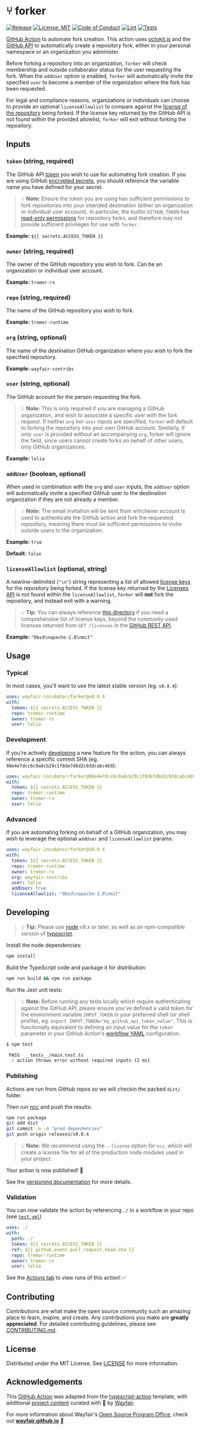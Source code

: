 # ⑂ forker

[![Release](https://img.shields.io/github/v/release/wayfair-incubator/forker?display_name=tag)](https://github.com/wayfair-incubator/forker/releases)
[![License: MIT](https://img.shields.io/badge/license-MIT-7F187F.svg)](LICENSE)
[![Code of Conduct](https://img.shields.io/badge/CoC-2.0-24B8EE.svg)](CODE_OF_CONDUCT.md)
[![Lint](https://github.com/wayfair-incubator/forker/actions/workflows/lint.yml/badge.svg?branch=main)](https://github.com/wayfair-incubator/forker/actions/workflows/lint.yml)
[![Tests](https://github.com/wayfair-incubator/forker/actions/workflows/test.yml/badge.svg?branch=main)](https://github.com/wayfair-incubator/forker/actions/workflows/test.yml)

[GitHub Action](https://github.com/features/actions) to automate fork creation. This action uses [octokit.js](https://github.com/octokit/octokit.js) and the [GitHub API](https://docs.github.com/en/rest) to automatically create a repository fork, either in your personal namespace or an organization you administer.

Before forking a repository into an organization, `forker` will check membership and outside collaborator status for the user requesting the fork. When the `addUser` option is enabled, `forker` will automatically invite the specified `user` to become a member of the organization where the fork has been requested.

For legal and compliance reasons, organizations or individuals can choose to provide an optional `licenseAllowlist` to compare against the [license of the repository](https://docs.github.com/en/rest/reference/licenses) being forked. If the license key returned by the GitHub API is not found within the provided allowlist, `forker` will exit without forking the repository.

## Inputs

### `token` (string, required)

The GitHub API [token](https://docs.github.com/en/github/authenticating-to-github/keeping-your-account-and-data-secure/creating-a-personal-access-token) you wish to use for automating fork creation. If you are using GitHub [encrypted secrets](https://docs.github.com/en/actions/reference/encrypted-secrets#using-encrypted-secrets-in-a-workflow), you should reference the variable name you have defined for your secret.

> 💡 **Note:** Ensure the token you are using has sufficient permissions to fork repositories into your intended destination (either an organization or individual user account). In particular, the builtin `GITHUB_TOKEN` has [read-only permissions](https://docs.github.com/en/actions/reference/authentication-in-a-workflow#permissions-for-the-github_token) for repository forks, and therefore may not provide sufficient privileges for use with `forker`.

**Example:** `${{ secrets.ACCESS_TOKEN }}`

### `owner` (string, required)

The owner of the GitHub repository you wish to fork. Can be an organization or individual user account.

**Example:** `tremor-rs`

### `repo` (string, required)

The name of the GitHub repository you wish to fork.

**Example:** `tremor-runtime`

### `org` (string, optional)

The name of the destination GitHub organization where you wish to fork the specified repository.

**Example:** `wayfair-contribs`

### `user` (string, optional)

The GitHub account for the person requesting the fork.

> 💡 **Note:** This is only required if you are managing a GitHub organization, and wish to associate a specific user with the fork request. If neither `org` nor `user` inputs are specified, `forker` will default to forking the repository into your own GitHub account. Similarly, if _only_ `user` is provided without an accompanying `org`, forker will ignore the field, since users cannot create forks on behalf of other users, only GitHub organizations.

**Example:** `lelia`

### `addUser` (boolean, optional)

When used in combination with the `org` and `user` inputs, the `addUser` option will automatically invite a specified GitHub user to the destination organization if they are not already a member.

> 💡 **Note:** The email invitation will be sent from whichever account is used to authenticate the GitHub action and fork the requested repository, meaning there must be sufficient permissions to invite outside users to the organization.

**Example:** `true`

**Default:** `false`

### `licenseAllowlist` (optional, string)

A newline-delimited (`"\n"`) string representing a list of allowed [license keys](https://docs.github.com/en/rest/reference/licenses) for the repository being forked. If the license key returned by the [Licenses API](https://docs.github.com/en/rest/reference/licenses) is not found within the `licenseAllowlist`, `forker` will **not** fork the repository, and instead exit with a warning.

> 💡 **Tip:** You can always reference [this directory](https://github.com/github/choosealicense.com/tree/gh-pages/_licenses) if you need a comprehensive list of license keys, beyond the commonly-used licenses returned from `GET /licenses` in the [GitHub REST API](https://docs.github.com/en/rest/reference/licenses#get-all-commonly-used-licenses).

**Example:** `"0bsd\napache-2.0\nmit"`

## Usage

### Typical

In most cases, you'll want to use the latest stable version (eg. `v0.0.4`):

```yaml
uses: wayfair-incubator/forker@v0.0.4
with:
  token: ${{ secrets.ACCESS_TOKEN }}
  repo: tremor-runtime
  owner: tremor-rs
  user: lelia
```

### Development

If you're actively [developing](#Developing) a new feature for the action, you can always reference a specific commit SHA (eg. `98e4e7dcc6c9a8cb29c1f8de7d6d2c03dcabc4b9`):

```yaml
uses: wayfair-incubator/forker@98e4e7dcc6c9a8cb29c1f8de7d6d2c03dcabc4b9
with:
  token: ${{ secrets.ACCESS_TOKEN }}
  repo: tremor-runtime
  owner: tremor-rs
  user: lelia
```

### Advanced

If you are automating forking on behalf of a GitHub organization, you may wish to leverage the optional `addUser` and `licenseAllowlist` params:

```yaml
uses: wayfair-incubator/forker@v0.0.4
with:
  token: ${{ secrets.ACCESS_TOKEN }}
  repo: tremor-runtime
  owner: tremor-rs
  org: wayfair-contribs
  user: lelia
  addUser: true
  licenseAllowlist: "0bsd\napache-2.0\nmit"
```

## Developing

> 💡 **Tip:** Please use [node](https://nodejs.org/en/download/releases/) v9.x or later, as well as an npm-compatible version of [typescript](https://www.npmjs.com/package/typescript).

Install the node dependencies:

```bash
npm install
```

Build the TypeScript code and package it for distribution:

```bash
npm run build && npm run package
```

Run the Jest unit tests:

> 💡 **Note:** Before running any tests locally which require authenticating against the GitHub API, please ensure you've defined a valid token for the environment variable `INPUT_TOKEN` in your preferred shell (or shell profile), eg: `export INPUT_TOKEN="my_github_api_token_value"`. This is functionally equivalent to defining an input value for the `token` parameter in your GitHub Action's [workflow YAML](https://docs.github.com/en/actions/learn-github-actions/workflow-syntax-for-github-actions) configuration.

```bash
$ npm test

 PASS  __tests__/main.test.ts
  ✓ action throws error without required inputs (2 ms)
```

### Publishing

Actions are run from GitHub repos so we will checkin the packed `dist/` folder.

Then run [ncc](https://github.com/zeit/ncc) and push the results:

```bash
npm run package
git add dist
git commit -a -m "prod dependencies"
git push origin releases/v0.0.4
```

> 💡 **Note:** We recommend using the `--license` option for `ncc`, which will create a license file for all of the production node modules used in your project.

Your action is now published! 🚀

See the [versioning documentation](https://github.com/actions/toolkit/blob/master/docs/action-versioning.md) for more details.

### Validation

You can now validate the action by referencing `./` in a workflow in your repo (see [`test.yml`](.github/workflows/test.yml))

```yaml
uses: ./
with:
  path: ./
  token: ${{ secrets.ACCESS_TOKEN }}
  ref: ${{ github.event.pull_request.head.sha }}
  repo: tremor-runtime
  owner: tremor-rs
  user: lelia
```

See the [Actions tab](https://github.com/wayfair-incubator/forker/actions) to view runs of this action!  ✅

## Contributing

Contributions are what make the open source community such an amazing place to learn, inspire, and create. Any contributions you make are **greatly appreciated**. For detailed contributing guidelines, please see [CONTRIBUTING.md](CONTRIBUTING.md).

## License

Distributed under the MIT License. See [LICENSE](LICENSE) for more information.

## Acknowledgements

This [GitHub Action](https://github.com/features/actions) was adapted from the [typescript-action](https://github.com/actions/typescript-action) template, with additional [project content](https://github.com/wayfair-incubator/oss-template) curated with 💜 by [Wayfair](https://github.com/wayfair).

For more information about Wayfair's [Open Source Program Office](https://www.linuxfoundation.org/tools/creating-an-open-source-program/), check out [**wayfair.github.io**](https://wayfair.github.io/) 🎉
